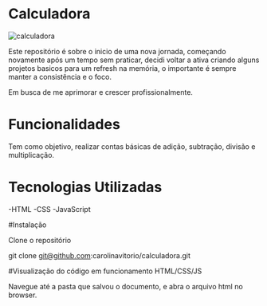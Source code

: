 ﻿# Calculadora

![calculadora](https://github.com/carolinavitorio/calculadora/assets/51249735/617d12b0-c9ff-404d-9640-fec0359b339a)

 Este repositório é sobre o inicio de uma nova jornada, começando novamente após um tempo sem praticar, decidi voltar a ativa criando alguns projetos basicos para um refresh na memória, o importante é sempre manter a consistência e o foco.
 
 Em busca de me aprimorar e crescer profissionalmente.

 # Funcionalidades

 Tem como objetivo, realizar contas básicas de adição, subtração, divisão e multiplicação.

 # Tecnologias Utilizadas

 -HTML
 -CSS
 -JavaScript

#Instalação

Clone o repositório

git clone git@github.com:carolinavitorio/calculadora.git

#Visualização do código em funcionamento HTML/CSS/JS

Navegue até a pasta que salvou o documento, e abra o arquivo html no browser.
 

